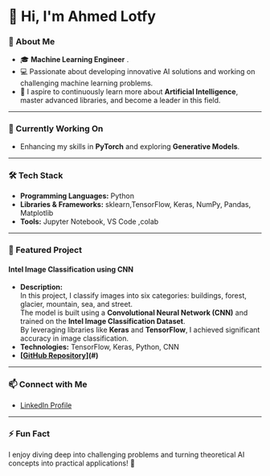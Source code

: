 # 👋 Hi, I'm Ahmed Lotfy

### 🧠 About Me  
- 🎓 **Machine Learning Engineer** .  
- 💻 Passionate about developing innovative AI solutions and working on challenging machine learning problems.  
- 🌟 I aspire to continuously learn more about **Artificial Intelligence**, master advanced libraries, and become a leader in this field.

---

### 🌱 Currently Working On  
- Enhancing my skills in **PyTorch** and exploring **Generative Models**.  

---

### 🛠️ Tech Stack  
- **Programming Languages:** Python  
- **Libraries & Frameworks:** sklearn,TensorFlow, Keras, NumPy, Pandas, Matplotlib  
- **Tools:** Jupyter Notebook, VS Code ,colab 

---

### 🌟 Featured Project  
#### Intel Image Classification using CNN  
- **Description:**  
  In this project, I classify images into six categories: buildings, forest, glacier, mountain, sea, and street.  
  The model is built using a **Convolutional Neural Network (CNN)** and trained on the **Intel Image Classification Dataset**.  
  By leveraging libraries like **Keras** and **TensorFlow**, I achieved significant accuracy in image classification.  
- **Technologies:** TensorFlow, Keras, Python, CNN  
- **[[GitHub Repository](https://github.com/Ahmedlotfy15/intel-image-classification)](#)** 

---

### 📫 Connect with Me  
- [LinkedIn Profile](https://www.linkedin.com/in/ahmed-lotfy-aa953a257)  

---

### ⚡ Fun Fact  
I enjoy diving deep into challenging problems and turning theoretical AI concepts into practical applications! 🚀  


<!---
Ahmedlotfy15/Ahmedlotfy15 is a ✨ special ✨ repository because its `README.md` (this file) appears on your GitHub profile.
You can click the Preview link to take a look at your changes.
--->
